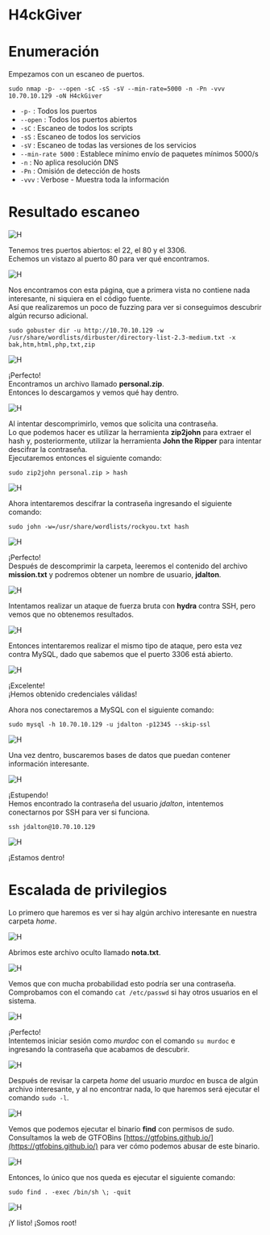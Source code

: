 # H4ckGiver

# Enumeración

Empezamos con un escaneo de puertos.  

`sudo nmap -p- --open -sC -sS -sV --min-rate=5000 -n -Pn -vvv 10.70.10.129 -oN H4ckGiver`  

- `-p-` : Todos los puertos
- `--open` : Todos los puertos abiertos
- `-sC` : Escaneo de todos los scripts
- `-sS` : Escaneo de todos los servicios
- `-sV` : Escaneo de todas las versiones de los servicios
- `--min-rate 5000` : Establece mínimo envío de paquetes mínimos 5000/s
- `-n` : No aplica resolución DNS
- `-Pn` : Omisión de detección de hosts
- `-vvv` : Verbose - Muestra toda la información

# Resultado escaneo  

![H](https://github.com/giustiand/CTF-Writeups/blob/main/F%C3%A1cil/images/H4ckGiver/H_1.jpg) 

Tenemos tres puertos abiertos: el 22, el 80 y el 3306.  
Echemos un vistazo al puerto 80 para ver qué encontramos.  

![H](https://github.com/giustiand/CTF-Writeups/blob/main/F%C3%A1cil/images/H4ckGiver/H_2.jpg)   

Nos encontramos con esta página, que a primera vista no contiene nada interesante, ni siquiera en el código fuente.  
Así que realizaremos un poco de fuzzing para ver si conseguimos descubrir algún recurso adicional.  

`sudo gobuster dir -u http://10.70.10.129 -w /usr/share/wordlists/dirbuster/directory-list-2.3-medium.txt -x bak,htm,html,php,txt,zip`  

![H](https://github.com/giustiand/CTF-Writeups/blob/main/F%C3%A1cil/images/H4ckGiver/H_3.jpg)    

¡Perfecto!   
Encontramos un archivo llamado **personal.zip**.  
Entonces lo descargamos y vemos qué hay dentro.  

![H](https://github.com/giustiand/CTF-Writeups/blob/main/F%C3%A1cil/images/H4ckGiver/H_4.jpg)     

Al intentar descomprimirlo, vemos que solicita una contraseña.  
Lo que podemos hacer es utilizar la herramienta **zip2john** para extraer el hash y, posteriormente, utilizar la herramienta **John the Ripper** para intentar descifrar la contraseña.  
Ejecutaremos entonces el siguiente comando:  

`sudo zip2john personal.zip > hash`

![H](https://github.com/giustiand/CTF-Writeups/blob/main/F%C3%A1cil/images/H4ckGiver/H_5.jpg)     

Ahora intentaremos descifrar la contraseña ingresando el siguiente comando:  

`sudo john -w=/usr/share/wordlists/rockyou.txt hash`  

![H](https://github.com/giustiand/CTF-Writeups/blob/main/F%C3%A1cil/images/H4ckGiver/H_6.jpg)       

¡Perfecto!  
Después de descomprimir la carpeta, leeremos el contenido del archivo **mission.txt** y podremos obtener un nombre de usuario, **jdalton**.  

![H](https://github.com/giustiand/CTF-Writeups/blob/main/F%C3%A1cil/images/H4ckGiver/H_7.jpg)     

Intentamos realizar un ataque de fuerza bruta con **hydra** contra SSH, pero vemos que no obtenemos resultados.  

![H](https://github.com/giustiand/CTF-Writeups/blob/main/F%C3%A1cil/images/H4ckGiver/H_8.jpg)  

Entonces intentaremos realizar el mismo tipo de ataque, pero esta vez contra MySQL, dado que sabemos que el puerto 3306 está abierto.  

![H](https://github.com/giustiand/CTF-Writeups/blob/main/F%C3%A1cil/images/H4ckGiver/H_9.jpg)  

¡Excelente!  
¡Hemos obtenido credenciales válidas!

Ahora nos conectaremos a MySQL con el siguiente comando:  

`sudo mysql -h 10.70.10.129 -u jdalton -p12345 --skip-ssl`    

![H](https://github.com/giustiand/CTF-Writeups/blob/main/F%C3%A1cil/images/H4ckGiver/H_10.jpg)    

Una vez dentro, buscaremos bases de datos que puedan contener información interesante.  

![H](https://github.com/giustiand/CTF-Writeups/blob/main/F%C3%A1cil/images/H4ckGiver/H_11.jpg)      

¡Estupendo!  
Hemos encontrado la contraseña del usuario *jdalton*, intentemos conectarnos por SSH para ver si funciona.  

`ssh jdalton@10.70.10.129`  

![H](https://github.com/giustiand/CTF-Writeups/blob/main/F%C3%A1cil/images/H4ckGiver/H_12.jpg)     

¡Estamos dentro!  

# Escalada de privilegios  

Lo primero que haremos es ver si hay algún archivo interesante en nuestra carpeta *home*.  

![H](https://github.com/giustiand/CTF-Writeups/blob/main/F%C3%A1cil/images/H4ckGiver/H_13.jpg)     

Abrimos este archivo oculto llamado **nota.txt**.  

![H](https://github.com/giustiand/CTF-Writeups/blob/main/F%C3%A1cil/images/H4ckGiver/H_14.jpg)    

Vemos que con mucha probabilidad esto podría ser una contraseña.    
Comprobamos con el comando `cat /etc/passwd` si hay otros usuarios en el sistema.  

![H](https://github.com/giustiand/CTF-Writeups/blob/main/F%C3%A1cil/images/H4ckGiver/H_15.jpg)     

¡Perfecto!  
Intentemos iniciar sesión como *murdoc* con el comando `su murdoc` e ingresando la contraseña que acabamos de descubrir.  

![H](https://github.com/giustiand/CTF-Writeups/blob/main/F%C3%A1cil/images/H4ckGiver/H_16.jpg)    

Después de revisar la carpeta *home* del usuario *murdoc* en busca de algún archivo interesante, y al no encontrar nada, lo que haremos será ejecutar el comando `sudo -l`.  

![H](https://github.com/giustiand/CTF-Writeups/blob/main/F%C3%A1cil/images/H4ckGiver/H_17.jpg)  

Vemos que podemos ejecutar el binario **find** con permisos de sudo.  
Consultamos la web de GTFOBins [https://gtfobins.github.io/](https://gtfobins.github.io/) para ver cómo podemos abusar de este binario.  

![H](https://github.com/giustiand/CTF-Writeups/blob/main/F%C3%A1cil/images/H4ckGiver/H_18.jpg)    

Entonces, lo único que nos queda es ejecutar el siguiente comando:  

`sudo find . -exec /bin/sh \; -quit`  

![H](https://github.com/giustiand/CTF-Writeups/blob/main/F%C3%A1cil/images/H4ckGiver/H_19.jpg)      

¡Y listo! 
¡Somos root!  



